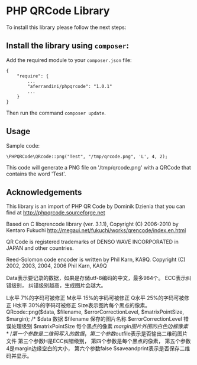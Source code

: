 # PHP QRCode Library

To install this library please follow the next steps:

## Install the library using `composer`:

Add the required module to your `composer.json` file:

    {
        "require": {
            ...
            "aferrandini/phpqrcode": "1.0.1"
            ...
        }
    }

Then run the command `composer update`.


## Usage

Sample code:

    \PHPQRCode\QRcode::png("Test", "/tmp/qrcode.png", 'L', 4, 2);

This code will generate a PNG file on '/tmp/qrcode.png' with a QRCode that contains the word 'Test'.

## Acknowledgements

This library is an import of PHP QR Code by Dominik Dzienia that you can find at http://phpqrcode.sourceforge.net

Based on C libqrencode library (ver. 3.1.1), Copyright (C) 2006-2010 by Kentaro Fukuchi
http://megaui.net/fukuchi/works/qrencode/index.en.html

QR Code is registered trademarks of DENSO WAVE INCORPORATED in JAPAN and other countries.

Reed-Solomon code encoder is written by Phil Karn, KA9Q. Copyright (C) 2002, 2003, 2004, 2006 Phil Karn, KA9Q

Data表示要记录的数据，如果是存储utf-8编码的中文，最多984个。
ECC表示纠错级别， 纠错级别越高，生成图片会越大。

L水平    7%的字码可被修正
M水平    15%的字码可被修正
Q水平    25%的字码可被修正
H水平    30%的字码可被修正
Size表示图片每个黑点的像素。
QRcode::png($data, $filename, $errorCorrectionLevel, $matrixPointSize, $margin);
/*
    $data 数据
    $filename 保存的图片名称
    $errorCorrectionLevel 错误处理级别
    $matrixPointSize 每个黑点的像素
    $margin 图片外围的白色边框像素
*/
第一个参数是二维码写入的数据，
第二个参数$outfile表示是否输出二维码图片文件
第三个参数H是ECC纠错级别，
第四个参数是每个黑点的像素，
第五个参数4是margin边缘空白的大小，
第六个参数false $saveandprint表示是否保存二维码并显示。